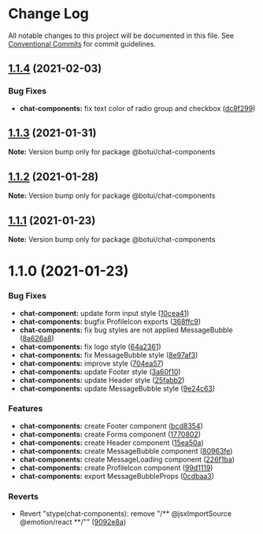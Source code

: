 # Change Log

All notable changes to this project will be documented in this file.
See [Conventional Commits](https://conventionalcommits.org) for commit guidelines.

## [1.1.4](https://github.com/aiji42/botui-child-next/compare/@botui/chat-components@1.1.3...@botui/chat-components@1.1.4) (2021-02-03)


### Bug Fixes

* **chat-components:** fix text color of radio group and checkbox ([dc8f299](https://github.com/aiji42/botui-child-next/commit/dc8f299df94a2de593e15f05ae0fb69aa623cd8e))





## [1.1.3](https://github.com/aiji42/botui-child-next/compare/@botui/chat-components@1.1.2...@botui/chat-components@1.1.3) (2021-01-31)

**Note:** Version bump only for package @botui/chat-components





## [1.1.2](https://github.com/aiji42/botui-child-next/compare/@botui/chat-components@1.1.1...@botui/chat-components@1.1.2) (2021-01-28)

**Note:** Version bump only for package @botui/chat-components





## [1.1.1](https://github.com/aiji42/botui-child-next/compare/@botui/chat-components@1.1.0...@botui/chat-components@1.1.1) (2021-01-23)

**Note:** Version bump only for package @botui/chat-components





# 1.1.0 (2021-01-23)


### Bug Fixes

* **chat-component:** update form input style ([10cea41](https://github.com/aiji42/botui-child-next/commit/10cea4193af18f88e0606b3709d9df70e1210a40))
* **chat-components:** bugfix ProfileIcon exports ([368ffc9](https://github.com/aiji42/botui-child-next/commit/368ffc90a4964894c674646d4b929cedab3da5d2))
* **chat-components:** fix bug styles are not applied MessageBubble ([8a626a8](https://github.com/aiji42/botui-child-next/commit/8a626a883f03a163759e7df0b2b0c43815ea9994))
* **chat-components:** fix logo style ([64a2361](https://github.com/aiji42/botui-child-next/commit/64a2361592f71d61486744f8f76fbb9304448dcc))
* **chat-components:** fix MessageBubble style ([8e97af3](https://github.com/aiji42/botui-child-next/commit/8e97af3ec2c5382b58a9cfd751bb5a1ef3466239))
* **chat-components:** improve style ([704ea57](https://github.com/aiji42/botui-child-next/commit/704ea572fd50a335446d236fb6c21c7d7ac580ae))
* **chat-components:** update Footer style ([3a60f10](https://github.com/aiji42/botui-child-next/commit/3a60f10e5b67b24118f9e3f859b33ff0047ad169))
* **chat-components:** update Header style ([25fabb2](https://github.com/aiji42/botui-child-next/commit/25fabb29feedd2e3956c0bf264f8e4af3cfae58c))
* **chat-components:** update MessageBubble style ([9e24c63](https://github.com/aiji42/botui-child-next/commit/9e24c637355c63a2923d3b77580998f8c0a56755))


### Features

* **chat-components:** create Footer component ([bcd8354](https://github.com/aiji42/botui-child-next/commit/bcd8354d4fa403277b3ecc815d285de65ca5c3cd))
* **chat-components:** create Forms component ([1770802](https://github.com/aiji42/botui-child-next/commit/17708027433b18d6f70ab815887ebe30ab0eaf04))
* **chat-components:** create Header component ([15ea50a](https://github.com/aiji42/botui-child-next/commit/15ea50af2c94d96b106e52cf436105540f43d4b6))
* **chat-components:** create MessageBubble component ([80963fe](https://github.com/aiji42/botui-child-next/commit/80963fe0ee9fe75640c46d3d11f3de7cae6f6970))
* **chat-components:** create MessageLoading component ([226f1ba](https://github.com/aiji42/botui-child-next/commit/226f1ba3cebb7d9762402e5bc9efda15d93630b5))
* **chat-components:** create ProfileIcon component ([99d1119](https://github.com/aiji42/botui-child-next/commit/99d111971873af016baa7bb77b944b4d66ab15ee))
* **chat-components:** export MessageBubbleProps ([0cdbaa3](https://github.com/aiji42/botui-child-next/commit/0cdbaa316744726d0338af9e92cee714d9a8f0dc))


### Reverts

* Revert "stype(chat-components): remove "/** @jsxImportSource @emotion/react **/"" ([9092e8a](https://github.com/aiji42/botui-child-next/commit/9092e8a247f443122d245c604241c35cebf120c5))
